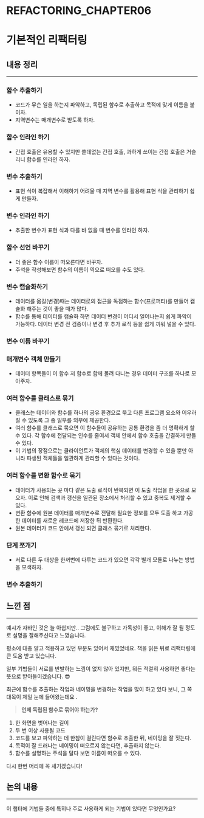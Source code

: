 # REFACTORING_CHAPTER06

# 기본적인 리팩터링

## 내용 정리

---

### 함수 추출하기

- 코드가 무슨 일을 하는지 파악하고, 독립된 함수로 추출하고 목적에 맞게 이름을 붙이자.
- 지역변수는 매개변수로 받도록 하자.

### 함수 인라인 하기

- 간접 호출은 유용할 수 있지만 쓸데없는 간접 호출, 과하게 쓰이는 간접 호출은 거슬리니 함수를 인라인 하자.

### 변수 추출하기

- 표현 식이 복잡해서 이해하기 어려울 때 지역 변수를 활용해 표현 식을 관리하기 쉽게 만들자.

### 변수 인라인 하기

- 추출한 변수가 표현 식과 다를 바 없을 때 변수를 인라인 하자.

### 함수 선언 바꾸기

- 더 좋은 함수 이름이 떠오른다면 바꾸자.
- 주석을 작성해보면 함수의 이름이 역으로 떠오를 수도 있다.

### 변수 캡슐화하기

- 데이터를 옮길(변경)때는 데이터로의 접근을 독점하는 함수(프로퍼티)를 만들어 캡슐화 해주는 것이 좋을 때가 많다.
- 함수를 통해 데이터를 캡슐화 하면 데이터 변경이 어디서 일어나는지 쉽게 파악이 가능하다. 
데이터 변경 전 검증이나 변경 후 추가 로직 등을 쉽게 끼워 넣을 수 있다.

### 변수 이름 바꾸기

### 매개변수 객체 만들기

- 데이터 항목들이 이 함수 저 함수로 함께 몰려 다니는 경우 데이터 구조를 하나로 모아주자.

### 여러 함수를 클래스로 묶기

- 클래스는 데이터와 함수를 하나의 공유 환경으로 묶고 다른 프로그램 요소와 어우러질 수 있도록 그 중 일부를 외부에 제공한다.
- 여러 함수를 클래스로 묶으면 이 함수들이 공유하는 공통 환경을 좀 더 명확하게 할 수 있다. 
각 함수에 전달되는 인수를 줄여서 객체 안에서 함수 호출을 간결하게 만들 수 있다.
- 이 기법의 장점으로는 클라이언트가 객체의 핵심 데이터를 변경할 수 있을 뿐만 아니라 파생된 객체들을 일관하게 관리할 수 있다는 것이다.

### 여러 함수를 변환 함수로 묶기

- 데이터가 사용되는 곳 마다 같은 도출 로직이 반복되면 이 도출 작업을 한 곳으로 모으자. 
이로 인해 검색과 갱신을 일관된 장소에서 처리할 수 있고 중복도 제거할 수 있다.
- 변환 함수에 원본 데이터를 매개변수로 전달해 필요한 정보를 모두 도출 하고 가공한 데이터를 새로운 레코드에 저장한 뒤 반환한다.
- 원본 데이터가 코드 안에서 갱신 되면 클래스 묶기로 처리한다.

### 단계 쪼개기

- 서로 다른 두 대상을 한꺼번에 다루는 코드가 있으면 각각 별개 모듈로 나누는 방법을 모색하자.

### 변수 추출하기

## 느낀 점

---

예시가 자바인 것은 늘 아쉽지만.. 그럼에도 불구하고 가독성이 좋고, 이해가 잘 될 정도로 설명을 잘해주신다고 느꼈습니다. 

평소에 대충 알고 적용하고 있던 부분도 있어서 재밌었네요. 책을 읽은 뒤로 리팩터링에 큰 도움 받고 있습니다.

일부 기법들이 서로를 반발하는 느낌이 없지 않아 있지만, 뭐든 적절히 사용하면 좋다는 뜻으로 받아들이겠습니다. 😎

최근에 함수를 추출하는 작업과 네이밍을 변경하는 작업을 많이 하고 있다 보니, 그 쪽 대목이 제일 눈에 들어왔는데요 .

> **언제 독립된 함수로 묶어야 하는가?**
1. 한 화면을 벗어나는 길이
2. 두 번 이상 사용될 코드
3. 코드를 보고 파악하는 데 한참이 걸린다면 함수로 추출한 뒤, 네이밍을 잘 짓는다.
4. 목적이 잘 드러나는 네이밍이 떠오르지 않는다면, 추출하지 않는다.
5. 함수를 설명하는 주석을 달다 보면 이름이 떠오를 수 있다.
> 

다시 한번 머리에 꼭 새기겠습니다!

## 논의 내용

---

이 챕터에 기법들 중에 특히나 주로 사용하게 되는 기법이 있다면 무엇인가요?